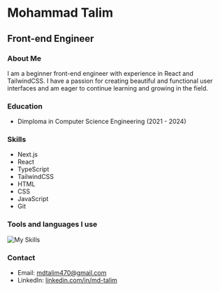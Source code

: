 # Mohammad Talim

## Front-end Engineer

### About Me

I am a beginner front-end engineer with experience in React and TailwindCSS. I have a passion for creating beautiful and functional user interfaces and am eager to continue learning and growing in the field.

### Education

- Dimploma in Computer Science Engineering (2021 - 2024)

### Skills

- Next.js
- React
- TypeScript
- TailwindCSS
- HTML
- CSS
- JavaScript
- Git

### Tools and languages I use

![My Skills](https://skillicons.dev/icons?i=next,js,ts,html,css,react,tailwind,vite,git,github,vscode&perline=5&)

### Contact

- Email: mdtalim470@gmail.com
- LinkedIn: [linkedin.com/in/md-talim](https://www.linkedin.com/in/md-talim/)
